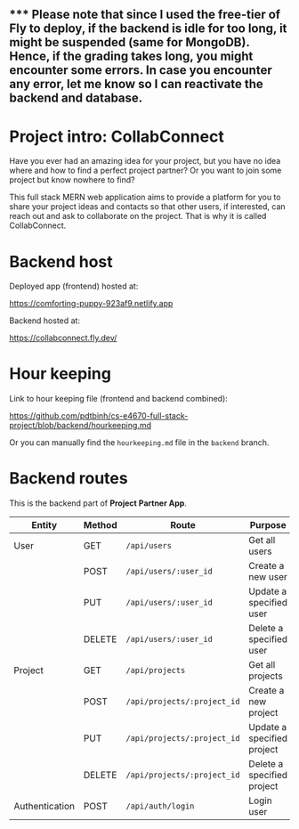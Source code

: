 ## *** Please note that since I used the free-tier of Fly to deploy, if the backend is idle for too long, it might be suspended (same for MongoDB). Hence, if the grading takes long, you might encounter some errors. In case you encounter any error, let me know so I can reactivate the backend and database.

# Project intro: CollabConnect

Have you ever had an amazing idea for your project, but you have no idea where and how to find a perfect project partner? Or you want to join some project but know nowhere to find?

This full stack MERN web application aims to provide a platform for you to share your project ideas and contacts so that other users, if interested, can reach out and ask to collaborate on the project. That is why it is called CollabConnect.

# Backend host

Deployed app (frontend) hosted at:

https://comforting-puppy-923af9.netlify.app

Backend hosted at:

https://collabconnect.fly.dev/

# Hour keeping

Link to hour keeping file (frontend and backend combined):

https://github.com/pdtbinh/cs-e4670-full-stack-project/blob/backend/hourkeeping.md

Or you can manually find the `hourkeeping.md` file in the `backend` branch.

# Backend routes

This is the backend part of <b>Project Partner App</b>.

|Entity|Method|Route|Purpose|
|-|-|-|-|
|User|GET|`/api/users`|Get all users|
||POST|`/api/users/:user_id`|Create a new user|
||PUT|`/api/users/:user_id`|Update a specified user|
||DELETE|`/api/users/:user_id`|Delete a specified user|
|Project|GET|`/api/projects`|Get all projects|
||POST|`/api/projects/:project_id`|Create a new project|
||PUT|`/api/projects/:project_id`|Update a specified project|
||DELETE|`/api/projects/:project_id`|Delete a specified project|
|Authentication|POST|`/api/auth/login`|Login user|